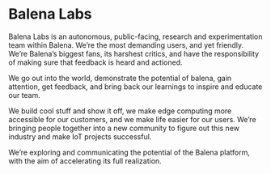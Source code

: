 # Balena Labs

Balena Labs is an autonomous, public-facing, research and experimentation team within Balena. We’re the most demanding users, and yet friendly. We’re Balena’s biggest fans, its harshest critics, and have the responsibility of making sure that feedback is heard and actioned.

We go out into the world, demonstrate the potential of balena, gain attention, get feedback, and bring back our learnings to inspire and educate our team.

We build cool stuff and show it off, we make edge computing more accessible for our customers, and we make life easier for our users. We’re bringing people together into a new community to figure out this new industry and make IoT projects successful.

We’re exploring and communicating the potential of the Balena platform, with the aim of accelerating its full realization.
